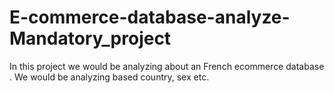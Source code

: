 # E-commerce-database-analyze-Mandatory_project
In this project we would be analyzing about an French ecommerce database . We would be analyzing based country, sex etc.
